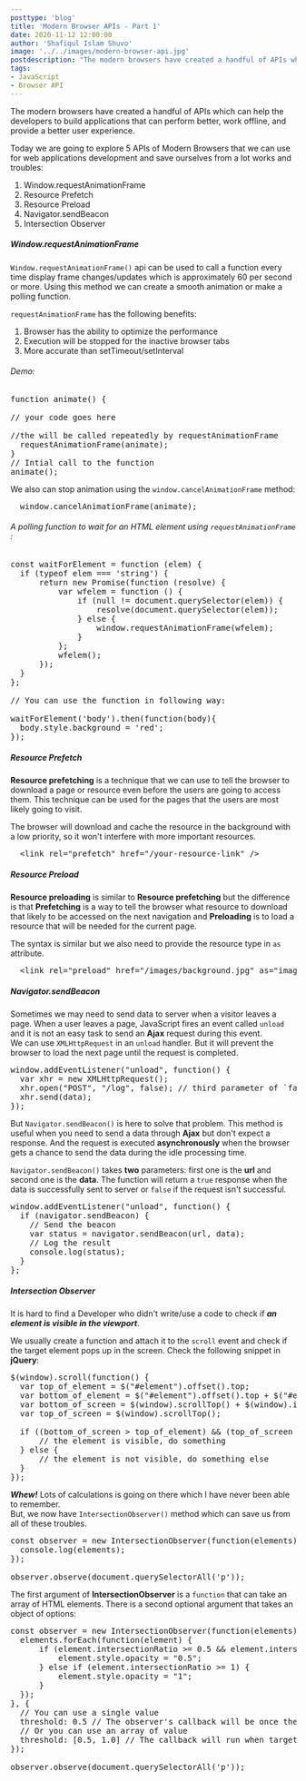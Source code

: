 ```yaml
---
posttype: 'blog'
title: 'Modern Browser APIs - Part 1'
date: 2020-11-12 12:00:00
author: 'Shafiqul Islam Shuvo'
image: '../../images/modern-browser-api.jpg'
postdescription: "The modern browsers have created a handful of APIs which can help the developers to build applications that can perform better, work offline, and provide a better user experience."
tags:
- JavaScript
- Browser API
---
```


The modern browsers have created a handful of APIs which can help the developers to build applications that can perform better, work offline, and provide a better user experience.

<p>Today we are going to explore 5 APIs of Modern Browsers that we can use for web applications development and save ourselves from a lot works and troubles:</p>

<ol>
  <li>Window.requestAnimationFrame</li>
  <li>Resource Prefetch</li>
  <li>Resource Preload</li>
  <li>Navigator.sendBeacon</li>
  <li>Intersection Observer</li>
</ol>

<h5 class="post-subheading">Window.requestAnimationFrame</h5>
<p><code>Window.requestAnimationFrame()</code> api can be used to call a function every time display frame
  changes/updates which is approximately 60 per second or more. Using this method we can create a smooth animation or
  make a polling function.</p>

<p><code>requestAnimationFrame</code> has the following benefits:</p>

<ol>
  <li>Browser has the ability to optimize the performance</li>
  <li>Execution will be stopped for the inactive browser tabs</li>
  <li>More accurate than setTimeout/setInterval</li>
</ol>

<h6>Demo:</h6>

<pre class="snippet">
function animate() {

// your code goes here

//the will be called repeatedly by requestAnimationFrame
  requestAnimationFrame(animate);
}
// Intial call to the function
animate();
</pre>

<p>We also can stop animation using the <code>window.cancelAnimationFrame</code> method:</p>

<pre class="snippet">
  window.cancelAnimationFrame(animate);
</pre>

<h6>A polling function to wait for an HTML element using <code>requestAnimationFrame</code> :</h6>

<pre class="snippet">
const waitForElement = function (elem) {
  if (typeof elem === 'string') {
      return new Promise(function (resolve) {
          var wfelem = function () {
              if (null != document.querySelector(elem)) {
                  resolve(document.querySelector(elem));
              } else {
                  window.requestAnimationFrame(wfelem);
              }
          };
          wfelem();
      });
  }
};

// You can use the function in following way:

waitForElement('body').then(function(body){
  body.style.background = 'red';
});
</pre>



<h5 class="post-subheading">Resource Prefetch</h5>
<p><strong>Resource prefetching</strong> is a technique that we can use to tell the browser to download a page or resource even before the users are going to access them. This technique can be used for the pages that the users are most likely going to visit.</p>

<p>The browser will download and cache the resource in the background with a low priority, so it won't interfere with more important resources.</p>

<pre class="snippet">
  &lt;link rel="prefetch" href="/your-resource-link" /&gt;
</pre>


<h5 class="post-subheading">Resource Preload</h5>

<p><strong>Resource preloading</strong> is similar to <strong>Resource prefetching</strong> but the difference is that <strong>Prefetching</strong> is a way to tell the browser what resource to download that likely to be accessed on the next navigation and <strong>Preloading</strong> is to load a resource that will be needed for the current page.</p>
<p>The syntax is similar but we also need to provide the resource type in <code>as</code> attribute.</p>

<pre class="snippet">
  &lt;link rel="preload" href="/images/background.jpg" as="image" /&gt;
</pre>


<h5 class="post-subheading">Navigator.sendBeacon</h5>

<p>Sometimes we may need to send data to server when a visitor leaves a page. When a user leaves a page, JavaScript fires an event called <code>unload</code> and it is not an easy task to send an <strong>Ajax</strong> request during this event.
<br>
We can use <code>XMLHttpRequest</code> in an <code>unload</code> handler. But it will prevent the browser to load the next page until the request is completed.</p>

<pre class="snippet">
window.addEventListener("unload", function() {
  var xhr = new XMLHttpRequest();
  xhr.open("POST", "/log", false); // third parameter of `false` means synchronous
  xhr.send(data);
});
</pre>

<p>But <code>Navigator.sendBeacon()</code> is here to solve that problem. This method is useful when you need to send a data through <strong>Ajax</strong> but don't expect a response. And the request is executed <strong>asynchronously</strong> when the browser gets a chance to send the data during the idle processing time.</p>

<p><code>Navigator.sendBeacon()</code> takes <strong>two</strong> parameters: first one is the <strong>url</strong> and second one is the <strong>data</strong>. The function will return a <code>true</code> response when the data is successfully sent to server or <code>false</code> if the request isn't successful.</p>

<pre class="snippet">
window.addEventListener("unload", function() {
  if (navigator.sendBeacon) {
    // Send the beacon
    var status = navigator.sendBeacon(url, data);
    // Log the result
    console.log(status);
  }
};
</pre>


<h5 class="post-subheading">Intersection Observer</h5>

<p>It is hard to find a Developer who didn't write/use a code to check if <strong><em>an element is visible in the viewport</em></strong>.</p>
<p>We usually create a function and attach it to the <code>scroll</code> event and check if the target element pops up in the screen. Check the following snippet in <strong>jQuery</strong>:</p>

<pre class="snippet">
$(window).scroll(function() {
  var top_of_element = $("#element").offset().top;
  var bottom_of_element = $("#element").offset().top + $("#element").outerHeight();
  var bottom_of_screen = $(window).scrollTop() + $(window).innerHeight();
  var top_of_screen = $(window).scrollTop();

  if ((bottom_of_screen > top_of_element) && (top_of_screen < bottom_of_element)){
      // the element is visible, do something
  } else {
      // the element is not visible, do something else
  }
});
</pre>

<p><strong><em>Whew!</em></strong> Lots of calculations is going on there which I have never been able to remember. 
<br>
But, we now have <code>IntersectionObserver()</code> method which can save us from all of these troubles.</p>

<pre class="snippet">
const observer = new IntersectionObserver(function(elements) {
  console.log(elements);
});

observer.observe(document.querySelectorAll('p'));
</pre>

<p>The first argument of <strong>IntersectionObserver</strong> is a <code>function</code> that can take an array of HTML elements. There is a second optional argument that takes an object of options:</p>

<pre class="snippet">
const observer = new IntersectionObserver(function(elements) {
  elements.forEach(function(element) {
      if (element.intersectionRatio >= 0.5 && element.intersectionRatio < 1) {
          element.style.opacity = "0.5";
      } else if (element.intersectionRatio >= 1) {
          element.style.opacity = "1";
      }
  });
}, {
  // You can use a single value
  threshold: 0.5 // The observer's callback will be once the target element is 50% visible
  // Or you can use an array of value
  threshold: [0.5, 1.0] // The callback will run when target element is 50% and 100% visible
});

observer.observe(document.querySelectorAll('p'));
</pre>